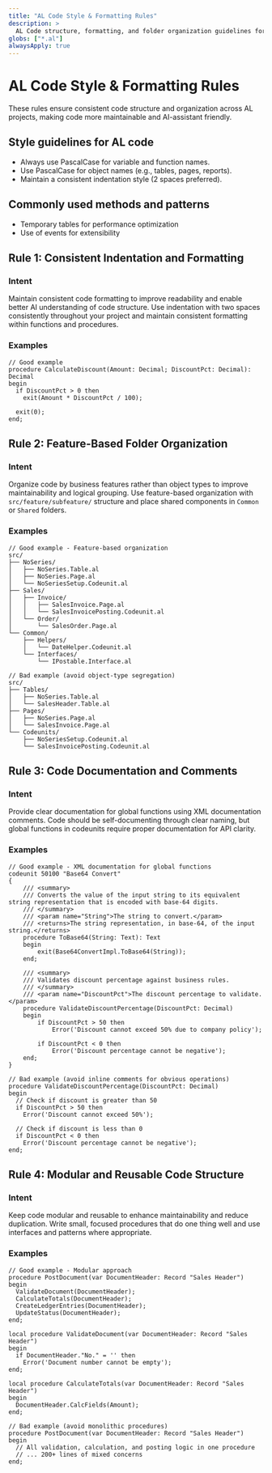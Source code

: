 ```yaml
---
title: "AL Code Style & Formatting Rules"
description: >
  AL Code structure, formatting, and folder organization guidelines for AL development
globs: ["*.al"]
alwaysApply: true
---
```


# AL Code Style & Formatting Rules

These rules ensure consistent code structure and organization across AL projects, making code more maintainable and AI-assistant friendly.

## Style guidelines for AL code
  - Always use PascalCase for variable and function names.
  - Use PascalCase for object names (e.g., tables, pages, reports).
  - Maintain a consistent indentation style (2 spaces preferred).

## Commonly used methods and patterns
  - Temporary tables for performance optimization
  - Use of events for extensibility

## Rule 1: Consistent Indentation and Formatting

### Intent
Maintain consistent code formatting to improve readability and enable better AI understanding of code structure. Use indentation with two spaces consistently throughout your project and maintain consistent formatting within functions and procedures.

### Examples

```al
// Good example
procedure CalculateDiscount(Amount: Decimal; DiscountPct: Decimal): Decimal
begin
  if DiscountPct > 0 then
    exit(Amount * DiscountPct / 100);
    
  exit(0);
end;
```

## Rule 2: Feature-Based Folder Organization

### Intent
Organize code by business features rather than object types to improve maintainability and logical grouping. Use feature-based organization with `src/feature/subfeature/` structure and place shared components in `Common` or `Shared` folders.

### Examples

```
// Good example - Feature-based organization
src/
├── NoSeries/
│   ├── NoSeries.Table.al
│   ├── NoSeries.Page.al
│   └── NoSeriesSetup.Codeunit.al
├── Sales/
│   ├── Invoice/
│   │   ├── SalesInvoice.Page.al
│   │   └── SalesInvoicePosting.Codeunit.al
│   └── Order/
│       └── SalesOrder.Page.al
└── Common/
    ├── Helpers/
    │   └── DateHelper.Codeunit.al
    └── Interfaces/
        └── IPostable.Interface.al
```

```
// Bad example (avoid object-type segregation)
src/
├── Tables/
│   ├── NoSeries.Table.al
│   └── SalesHeader.Table.al
├── Pages/
│   ├── NoSeries.Page.al
│   └── SalesInvoice.Page.al
└── Codeunits/
    ├── NoSeriesSetup.Codeunit.al
    └── SalesInvoicePosting.Codeunit.al
```

## Rule 3: Code Documentation and Comments

### Intent
Provide clear documentation for global functions using XML documentation comments. Code should be self-documenting through clear naming, but global functions in codeunits require proper documentation for API clarity.

### Examples

```al
// Good example - XML documentation for global functions
codeunit 50100 "Base64 Convert"
{
    /// <summary>
    /// Converts the value of the input string to its equivalent string representation that is encoded with base-64 digits.
    /// </summary>
    /// <param name="String">The string to convert.</param>
    /// <returns>The string representation, in base-64, of the input string.</returns>
    procedure ToBase64(String: Text): Text
    begin
        exit(Base64ConvertImpl.ToBase64(String));
    end;

    /// <summary>
    /// Validates discount percentage against business rules.
    /// </summary>
    /// <param name="DiscountPct">The discount percentage to validate.</param>
    procedure ValidateDiscountPercentage(DiscountPct: Decimal)
    begin
        if DiscountPct > 50 then
            Error('Discount cannot exceed 50% due to company policy');
            
        if DiscountPct < 0 then
            Error('Discount percentage cannot be negative');
    end;
}
```

```al
// Bad example (avoid inline comments for obvious operations)
procedure ValidateDiscountPercentage(DiscountPct: Decimal)
begin
  // Check if discount is greater than 50
  if DiscountPct > 50 then
    Error('Discount cannot exceed 50%');
    
  // Check if discount is less than 0
  if DiscountPct < 0 then
    Error('Discount percentage cannot be negative');
end;
```

## Rule 4: Modular and Reusable Code Structure

### Intent
Keep code modular and reusable to enhance maintainability and reduce duplication. Write small, focused procedures that do one thing well and use interfaces and patterns where appropriate.

### Examples

```al
// Good example - Modular approach
procedure PostDocument(var DocumentHeader: Record "Sales Header")
begin
  ValidateDocument(DocumentHeader);
  CalculateTotals(DocumentHeader);
  CreateLedgerEntries(DocumentHeader);
  UpdateStatus(DocumentHeader);
end;

local procedure ValidateDocument(var DocumentHeader: Record "Sales Header")
begin
  if DocumentHeader."No." = '' then
    Error('Document number cannot be empty');
end;

local procedure CalculateTotals(var DocumentHeader: Record "Sales Header")
begin
  DocumentHeader.CalcFields(Amount);
end;
```

```al
// Bad example (avoid monolithic procedures)
procedure PostDocument(var DocumentHeader: Record "Sales Header")
begin
  // All validation, calculation, and posting logic in one procedure
  // ... 200+ lines of mixed concerns
end;
``` 